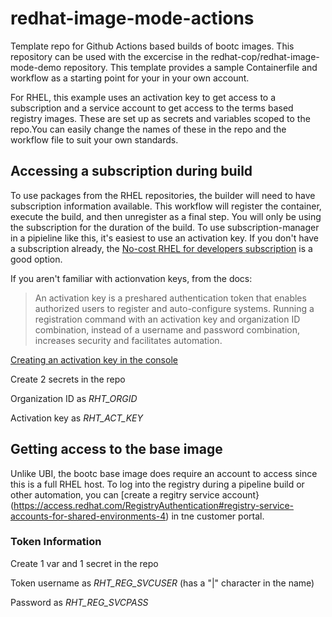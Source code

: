 # redhat-image-mode-actions
Template repo for Github Actions based builds of bootc images. This repository can be used with the excercise in the redhat-cop/redhat-image-mode-demo repository. This template provides a sample Containerfile and workflow as a starting point for your in your own account.



For RHEL, this example uses an activation key to get access to a subscription and a service account to get access to the terms based registry images. These are set up as secrets and variables scoped to the repo.You can easily change the names of these in the repo and the workflow file to suit your own standards.

## Accessing a subscription during build
To use packages from the RHEL repositories, the builder will need to have subscription information available. This workflow will register the container, execute the build, and then unregister as a 
final step. You will only be using the subscription for the duration of the build. To use subscription-manager in a pipieline like this, it's easiest to use an activation key. If you don't have a subscription already, the [No-cost RHEL for developers subscription](https://developers.redhat.com/products/rhel/download) is a good option.

If you aren't familiar with actionvation keys, from the docs:
> An activation key is a preshared authentication token that enables authorized users to register and auto-configure systems. Running a registration command with an activation key and organization  ID combination, instead of a username and password combination, increases security and facilitates automation.

[Creating an activation key in the console](https://docs.redhat.com/en/documentation/subscription_central/1-latest/html/getting_started_with_activation_keys_on_the_hybrid_cloud_console/assembly-creating-managing-activation-keys#proc-creating-act-keys-console_)

Create 2 secrets in the repo

Organization ID as *RHT_ORGID*

Activation key as *RHT_ACT_KEY*

## Getting access to the base image
Unlike UBI, the bootc base image does require an account to access since this is a full RHEL host. To log into the registry during a pipeline build or other automation, you can [create a regitry service account}(https://access.redhat.com/RegistryAuthentication#registry-service-accounts-for-shared-environments-4) in tne customer portal.

### Token Information
Create 1 var and 1 secret in the repo

Token username as *RHT_REG_SVCUSER* (has a "|" character in the name)

Password as *RHT_REG_SVCPASS*

